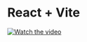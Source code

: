 # React + Vite

[![Watch the video](https://youtu.be/RnI-w8G5Jo0)]([https://www.youtube.com/watch?v=VIDEO_ID])
